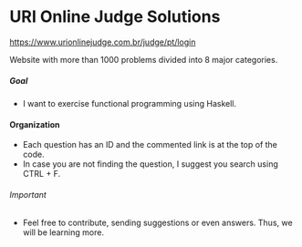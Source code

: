 # URI Online Judge Solutions

https://www.urionlinejudge.com.br/judge/pt/login

Website with more than 1000 problems divided into 8 major categories.

##### Goal

- I want to exercise functional programming using Haskell.

#### Organization

- Each question has an ID and the commented link is at the top of the code.
- In case you are not finding the question, I suggest you search using CTRL + F.

###### Important

- Feel free to contribute, sending suggestions or even answers. Thus, we will be learning more.
